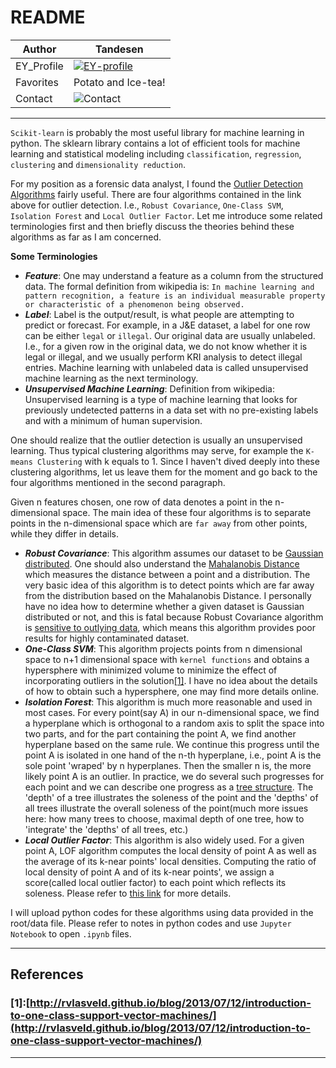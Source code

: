 README
===========================

|Author|Tandesen|
|---|---
|EY_Profile|[![EY-profile]][homepage]
|Favorites|Potato and Ice-tea!
|Contact|![Contact]
----

`Scikit-learn` is probably the most useful library for machine learning in python. The sklearn library contains a lot of efficient tools for machine learning and statistical modeling including `classification`, `regression`, `clustering` and `dimensionality reduction`.  

For my position as a forensic data analyst, I found the [Outlier Detection Algorithms](https://scikit-learn.org/stable/modules/outlier_detection.html "Bazinga!") fairly useful. There are four algorithms contained in the link above for outlier detection. I.e., `Robust Covariance`, `One-Class SVM`, `Isolation Forest` and `Local Outlier Factor`. Let me introduce some related terminologies first and then briefly discuss the theories behind these algorithms as far as I am concerned.  

__Some Terminologies__  
* ___Feature___: One may understand a feature as a column from the structured data. The formal definition from wikipedia is: `In machine learning and pattern recognition, a feature is an individual measurable property or characteristic of a phenomenon being observed.`  
* ___Label___: Label is the output/result, is what people are attempting to predict or forecast. For example, in a J&E dataset, a label for one row can be either `legal` or `illegal`. Our original data are usually unlabeled. I.e., for a given row in the original data, we do not know whether it is legal or illegal, and we usually perform KRI analysis to detect illegal entries. Machine learning with unlabeled data is called unsupervised machine learning as the next terminology.
* ___Unsupervised Machine Learning___: Definition from wikipedia: Unsupervised learning is a type of machine learning that looks for previously undetected patterns in a data set with no pre-existing labels and with a minimum of human supervision.

One should realize that the outlier detection is usually an unsupervised learning. Thus typical clustering algorithms may serve, for example the `K-means Clustering` with k equals to 1. Since I haven't dived deeply into these clustering algorithms, let us leave them for the moment and go back to the four algorithms mentioned in the second paragraph.  

Given n features chosen, one row of data denotes a point in the n-dimensional space. The main idea of these four algorithms is to separate points in the n-dimensional space which are `far away` from other points, while they differ in details.  

* ___Robust Covariance___: This algorithm assumes our dataset to be [Gaussian distributed](https://en.wikipedia.org/wiki/Normal_distribution). One should also understand the [Mahalanobis Distance](https://en.wikipedia.org/wiki/Mahalanobis_distance#:~:text=The%20Mahalanobis%20distance%20is%20a,from%20the%20mean%20of%20D.) which measures the distance between a point and a distribution. The very basic idea of this algorithm is to detect points which are far away from the distribution based on the Mahalanobis Distance. I personally have no idea how to determine whether a given dataset is Gaussian distributed or not, and this is fatal because Robust Covariance algorithm is [sensitive to outlying data](https://scikit-learn.org/stable/auto_examples/covariance/plot_mahalanobis_distances.html#sphx-glr-auto-examples-covariance-plot-mahalanobis-distances-py), which means this algorithm provides poor results for highly contaminated dataset.  
* ___One-Class SVM___: This algorithm projects points from n dimensional space to n+1 dimensional space with `kernel functions` and obtains a hypersphere with minimized volume to minimize the effect of incorporating outliers in the solution[\[1\]](#references). I have no idea about the details of how to obtain such a hypersphere, one may find more details online.
* ___Isolation Forest___: This algorithm is much more reasonable and used in most cases. For every point(say A) in our n-dimensional space, we find a hyperplane which is orthogonal to a random axis to split the space into two parts, and for the part containing the point A, we find another hyperplane based on the same rule. We continue this progress until the point A is isolated in one hand of the n-th hyperplane, i.e., point A is the sole point 'wraped' by n hyperplanes. Then the smaller n is, the more likely point A is an outlier. In practice, we do several such progresses for each point and we can describe one progress as a [tree structure](https://en.wikipedia.org/wiki/Decision_tree#Overview). The 'depth' of a tree illustrates the soleness of the point and the 'depths' of all trees illustrate the overall soleness of the point(much more issues here: how many trees to choose, maximal depth of one tree, how to 'integrate' the 'depths' of all trees, etc.)
* ___Local Outlier Factor___: This algorithm is also widely used. For a given point A, LOF algorithm computes the local density of point A as well as the average of its k-near points' local densities. Computing the ratio of local density of point A and of its k-near points', we assign a score(called local outlier factor) to each point which reflects its soleness. Please refer to [this link](https://scikit-learn.org/stable/modules/outlier_detection.html#local-outlier-factor) for more details.  

I will upload python codes for these algorithms using data provided in the root/data file. Please refer to notes in python codes and use `Jupyter Notebook` to open `.ipynb` files.

----
## References
### \[1\]:[http://rvlasveld.github.io/blog/2013/07/12/introduction-to-one-class-support-vector-machines/](http://rvlasveld.github.io/blog/2013/07/12/introduction-to-one-class-support-vector-machines/)


--------------------------------
[homepage]:https://people.ey.com/PersonImmersive.aspx?accountname=i%3A0%23%2Ef%7Cmembership%7Cmark%2Es%2Etan%40cn%2Eey%2Ecom "My real name is Tandesen! Bazinga!"
[EY-profile]:https://img.shields.io/badge/Tandesen-EY__Profile-blue
[Contact]:https://img.shields.io/badge/Wechat-markts28-brightgreen "Add me beauties!"
